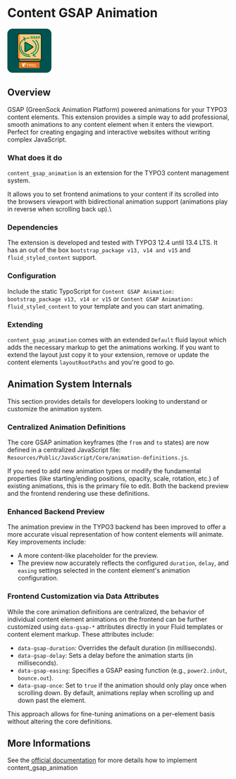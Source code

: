 # Content GSAP Animation

<img src="ext_icon.svg" alt="Content GSAP Animation Icon" width="100" height="100"/>

## Overview

GSAP (GreenSock Animation Platform) powered animations for your TYPO3 content elements. This extension provides a simple way to add professional, smooth animations to any content element when it enters the viewport. Perfect for creating engaging and interactive websites without writing complex JavaScript.

### What does it do

`content_gsap_animation` is an extension for the TYPO3 content management system.

It allows you to set frontend animations to your content if its scrolled into the browsers viewport with bidirectional animation support (animations play in reverse when scrolling back up).\

### Dependencies
The extension is developed and tested with TYPO3 12.4 until 13.4 LTS. It has an out of the box `bootstrap_package v13, v14 and v15` and `fluid_styled_content` support.

### Configuration
Include the static TypoScript for `Content GSAP Animation: bootstrap_package v13, v14 or v15` or `Content GSAP Animation: fluid_styled_content` to your template and you can start animating.

### Extending
`content_gsap_animation` comes with an extended `Default` fluid layout which adds the necessary markup to get the animations working. If you want to extend the layout just copy it to your extension, remove or update the content elements `layoutRootPaths` and you're good to go.

## Animation System Internals

This section provides details for developers looking to understand or customize the animation system.

### Centralized Animation Definitions

The core GSAP animation keyframes (the `from` and `to` states) are now defined in a centralized JavaScript file:
`Resources/Public/JavaScript/Core/animation-definitions.js`.

If you need to add new animation types or modify the fundamental properties (like starting/ending positions, opacity, scale, rotation, etc.) of existing animations, this is the primary file to edit. Both the backend preview and the frontend rendering use these definitions.

### Enhanced Backend Preview

The animation preview in the TYPO3 backend has been improved to offer a more accurate visual representation of how content elements will animate. Key improvements include:

*   A more content-like placeholder for the preview.
*   The preview now accurately reflects the configured `duration`, `delay`, and `easing` settings selected in the content element's animation configuration.

### Frontend Customization via Data Attributes

While the core animation definitions are centralized, the behavior of individual content element animations on the frontend can be further customized using `data-gsap-*` attributes directly in your Fluid templates or content element markup. These attributes include:

*   `data-gsap-duration`: Overrides the default duration (in milliseconds).
*   `data-gsap-delay`: Sets a delay before the animation starts (in milliseconds).
*   `data-gsap-easing`: Specifies a GSAP easing function (e.g., `power2.inOut`, `bounce.out`).
*   `data-gsap-once`: Set to `true` if the animation should only play once when scrolling down. By default, animations replay when scrolling up and down past the element.

This approach allows for fine-tuning animations on a per-element basis without altering the core definitions.

## More Informations
See the [official documentation](https://docs.typo3.org/p/pixelcoda/content-gsap-animation/main/en-us/) for more details how to implement content_gsap_animation
